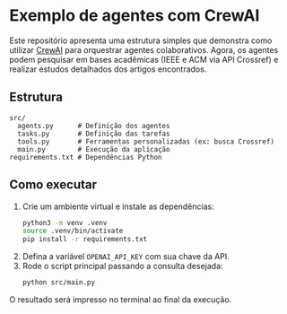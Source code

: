 # Exemplo de agentes com CrewAI

Este repositório apresenta uma estrutura simples que demonstra como utilizar
[CrewAI](https://github.com/crewAIInc/crewAI) para orquestrar agentes colaborativos. Agora, os agentes podem pesquisar em bases acadêmicas (IEEE e ACM via API Crossref) e realizar estudos detalhados dos artigos encontrados.

## Estrutura
``` 
src/
  agents.py      # Definição dos agentes
  tasks.py       # Definição das tarefas
  tools.py       # Ferramentas personalizadas (ex: busca Crossref)
  main.py        # Execução da aplicação
requirements.txt # Dependências Python
```

## Como executar

1. Crie um ambiente virtual e instale as dependências:
   ```bash
   python3 -m venv .venv
   source .venv/bin/activate
   pip install -r requirements.txt
   ```
2. Defina a variável `OPENAI_API_KEY` com sua chave da API.
3. Rode o script principal passando a consulta desejada:
   ```bash
   python src/main.py
   ```

O resultado será impresso no terminal ao final da execução.

